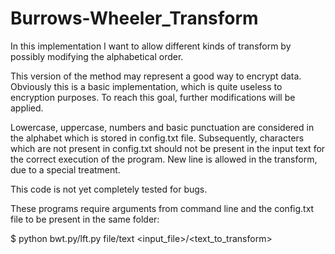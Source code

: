 # Burrows-Wheeler_Transform
In this implementation I want to allow different kinds of transform by possibly modifying the alphabetical order.

This version of the method may represent a good way to encrypt data. Obviously this is a basic implementation, which is quite useless to encryption purposes. To reach this goal, further modifications will be applied.

Lowercase, uppercase, numbers and basic punctuation are considered in the alphabet which is stored in config.txt file. 
Subsequently, characters which are not present in config.txt should not be present in the input text for the correct execution of the program. New line is allowed in the transform, due to a special treatment.

This code is not yet completely tested for bugs.

These programs require arguments from command line and the config.txt file to be present in the same folder:

$ python bwt.py/lft.py file/text <input_file>/<text_to_transform>







